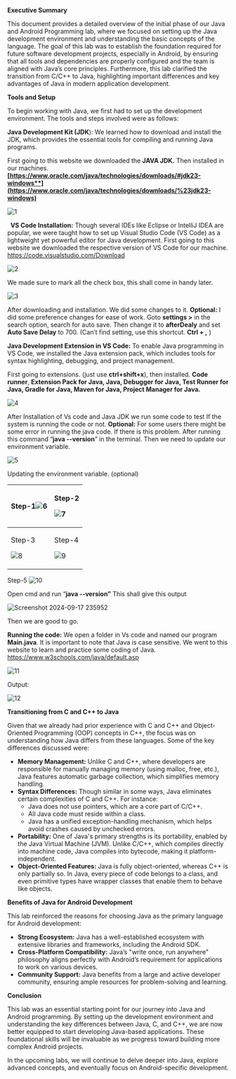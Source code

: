 **Executive Summary**

This document provides a detailed overview of the initial phase of our Java and Android Programming lab, where we focused on setting up the Java development environment and understanding the basic concepts of the language. The goal of this lab was to establish the foundation required for future software development projects, especially in Android, by ensuring that all tools and dependencies are properly configured and the team is aligned with Java’s core principles. Furthermore, this lab clarified the transition from C/C++ to Java, highlighting important differences and key advantages of Java in modern application development.

**Tools and Setup**

To begin working with Java, we first had to set up the development environment. The tools and steps involved were as follows:

**Java Development Kit (JDK**): We learned how to download and install the JDK, which provides the essential tools for compiling and running Java programs.

First going to this website we downloaded the **JAVA JDK.** Then installed in our machines. **[https://www.oracle.com/java/technologies/downloads/#jdk23-windows**](https://www.oracle.com/java/technologies/downloads/%23jdk23-windows)**

![1](https://github.com/user-attachments/assets/4d6d8403-48cc-4da2-8eb0-2de192a61f49)


` `**VS Code Installation:** Though several IDEs like Eclipse or IntelliJ IDEA are popular, we were taught how to set up Visual Studio Code (VS Code) as a lightweight yet powerful editor for Java development.
First going to this website we downloaded the respective version of VS Code for our machine.
<https://code.visualstudio.com/Download>

![2](https://github.com/user-attachments/assets/9ae98635-a33e-4696-b9c3-7eaea71a10e1)

We made sure to mark all the check box, this shall come in handy later.

![3](https://github.com/user-attachments/assets/9a1f5f33-8d6e-468f-a3d2-dcedb5c6b75e)

After downloading and installation. We did some changes to it.
**Optional:** I did some preference changes for ease of work. Goto **settings >** in the search option, search for auto save. Then change it to **afterDealy** and set **Auto Save Delay** to 700. 
(Can’t find setting, use this shortcut. **Ctrl + ,** )

**Java Development Extension in VS Code:** To enable Java programming in VS Code, we installed the Java extension pack, which includes tools for syntax highlighting, debugging, and project management.

First going to extensions. (just use **ctrl+shift+x**), then installed.
**Code runner**, **Extension Pack for Java, Java, Debugger for Java, Test Runner for Java, Gradle for Java, Maven for Java, Project Manager for Java.**

![4](https://github.com/user-attachments/assets/832b9237-33f9-40b1-8ea5-1fc61aab8a05)


After Installation of Vs code and Java JDK we run some code to test If the system is running the code or not.
**Optional:** For some users there might be some error in running the java code. If there is this problem. After running this command “**java  --version**” in the terminal. Then we need to update our environment variable. 

![5](https://github.com/user-attachments/assets/0d305e8b-182f-4134-a1ab-ddb4332a3b9a)

Updating the environment variable. (optional)



|Step-1![6](https://github.com/user-attachments/assets/8c57fadc-6deb-4a01-950a-0061dc2ada65)|<p>Step-2</p><p>![7](https://github.com/user-attachments/assets/6f0a19b2-0956-4ede-9f7d-efacf1d33552)</p>|
| :- | :- |
|<p>Step-3</p><p>![8](https://github.com/user-attachments/assets/86f79715-1f60-483b-9ebd-143249d6294a)</p>|<p>Step-4</p><p>![9](https://github.com/user-attachments/assets/98c9a324-3c34-4d4f-885e-4b5b1fe9278d)</p>|

Step-5
![10](https://github.com/user-attachments/assets/70ce7c6a-fa94-402c-9660-99b365958712)


Open cmd and run “**java --version”**  This shall give this output 

![Screenshot 2024-09-17 235952](https://github.com/user-attachments/assets/a7e9b8b1-cacf-4362-b135-80e3b4076cae)


Then we are good to go.


**Running the code:**
We open a folder in Vs code and named our program **Main.java**. It is important to note that Java is case sensitive. We went to this website to learn and practice some coding of Java.
<https://www.w3schools.com/java/default.asp>

![11](https://github.com/user-attachments/assets/422f624e-0fcc-469d-9b61-fdacd55a74bc)

Output:

![12](https://github.com/user-attachments/assets/7ec8f999-090f-4993-8d84-9be81332c2ff)

**Transitioning from C and C++ to Java**

Given that we already had prior experience with C and C++ and Object-Oriented Programming (OOP) concepts in C++, the focus was on understanding how Java differs from these languages. Some of the key differences discussed were:

- **Memory Management:** Unlike C and C++, where developers are responsible for manually managing memory (using malloc, free, etc.), Java features automatic garbage collection, which simplifies memory handling.
- **Syntax Differences:** Though similar in some ways, Java eliminates certain complexities of C and C++. For instance:
  - Java does not use pointers, which are a core part of C/C++.
  - All Java code must reside within a class.
  - Java has a unified exception-handling mechanism, which helps avoid crashes caused by unchecked errors.
- **Portability:** One of Java's primary strengths is its portability, enabled by the Java Virtual Machine (JVM). Unlike C/C++, which compiles directly into machine code, Java compiles into bytecode, making it platform-independent.
- **Object-Oriented Features:** Java is fully object-oriented, whereas C++ is only partially so. In Java, every piece of code belongs to a class, and even primitive types have wrapper classes that enable them to behave like objects.

**Benefits of Java for Android Development**

This lab reinforced the reasons for choosing Java as the primary language for Android development:

- **Strong Ecosystem:** Java has a well-established ecosystem with extensive libraries and frameworks, including the Android SDK.
- **Cross-Platform Compatibility:** Java’s "write once, run anywhere" philosophy aligns perfectly with Android’s requirement for applications to work on various devices.
- **Community Support:** Java benefits from a large and active developer community, ensuring ample resources for problem-solving and learning.


**Conclusion**

This lab was an essential starting point for our journey into Java and Android programming. By setting up the development environment and understanding the key differences between Java, C, and C++, we are now better equipped to start developing Java-based applications. These foundational skills will be invaluable as we progress toward building more complex Android projects.

In the upcoming labs, we will continue to delve deeper into Java, explore advanced concepts, and eventually focus on Android-specific development.


